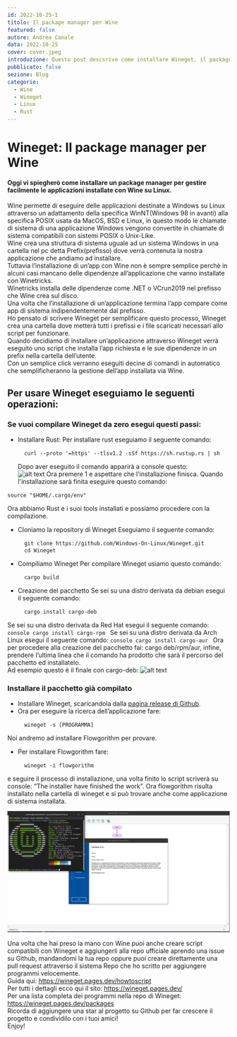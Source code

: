 ```yaml
---
id: 2022-10-25-1
titolo: Il package manager per Wine
featured: false
autore: Andrea Canale
data: 2022-10-25
cover: cover.jpeg
introduzione: Questo post descsrive come installare Wineget, il package manager per Wine.
pubblicato: false
sezione: Blog
categorie:
  - Wine
  - Wineget
  - Linux
  - Rust
---
```


# Wineget: Il package manager per Wine

#### Oggi vi spiegherò come installare un package manager per gestire facilmente le applicazioni installate con Wine su Linux.

Wine permette di eseguire delle applicazioni destinate a Windows su Linux attraverso un adattamento della specifica WinNT(Windows 98 in avanti) alla specifica POSIX usata da MacOS, BSD e Linux, in questo modo le chiamate di sistema di una applicazione Windows vengono convertite in chiamate di sistema compatibili con sistemi POSIX o Unix-Like.<br>
Wine crea una struttura di sistema uguale ad un sistema Windows in una cartella nel pc detta Prefix(prefisso) dove verrà contenuta la nostra applicazione che andiamo ad installare.<br>
Tuttavia l’installazione di un’app con Wine non è sempre semplice perchè in alcuni casi mancano delle dipendenze all’applicazione che vanno installate con Winetricks.<br>
Winetricks installa delle dipendenze come .NET o VCrun2019 nel prefisso che Wine crea sul disco.<br>
Una volta che l’installazione di un’applicazione termina l’app compare come app di sistema indipendentemente dal prefisso.<br>
Ho pensato di scrivere Wineget per semplificare questo processo, Wineget crea una cartella dove metterà tutti i prefissi e i file scaricati necessari allo script per funzionare.<br>
Quando decidiamo di installare un’applicazione attraverso Wineget verrà eseguito uno script che installa l’app richiesta e le sue dipendenze in un prefix nella cartella dell’utente.<br>
Con un semplice click verranno eseguiti decine di comandi in automatico che semplificheranno la gestione dell’app installata via Wine.<br>

## Per usare Wineget eseguiamo le seguenti operazioni:

### Se vuoi compilare Wineget da zero esegui questi passi:

  -   Installare Rust:
      Per installare rust eseguiamo il seguente comando: 
      
      ```console
        curl --proto '=https' --tlsv1.2 -sSf https://sh.rustup.rs | sh
      ```


      Dopo aver eseguito il comando apparirà a console questo: <br>
  ![alt text](/img/posts/il-package-manager-per-wine/rustup.png "Rustup")
  Ora premere 1 e aspettare che l'installazione finisca.
  Quando l'installazione sarà finita eseguire questo comando:

  ```console
  source "$HOME/.cargo/env"
  ```
  
  Ora abbiamo Rust e i suoi tools installati e possiamo procedere con la compilazione.
  - Cloniamo la repository di Wineget
    Eseguiamo il seguente comando:
    ```console
      git clone https://github.com/Windows-On-Linux/Wineget.git
      cd Wineget
    ```
  - Compiliamo Wineget
    Per compilare Wineget usiamo questo comando:
    ```console
      cargo build
    ```
  - Creazione del pacchetto
  Se sei su una distro derivata da debian esegui il seguente comando: 
    ```console
      cargo install cargo-deb
    ```
  Se sei su una distro derivata da Red Hat esegui il seguente comando: 
    ```console
      cargo install cargo-rpm
    ```
  Se sei su una distro derivata da Arch Linux esegui il seguente comando: 
    ```console
      cargo install cargo-aur
    ```
  Ora per procedere alla creazione del pacchetto fai: cargo deb/rpm/aur, infine, prendere l’ultima linea che il comando ha prodotto che sarà il percorso del pacchetto ed installatelo.<br>
  Ad esempio questo è il finale con cargo-deb:
  ![alt text](/img/posts/il-package-manager-per-wine/cargodeb.png "cargodeb")

### Installare il pacchetto già compilato

-	Installare Wineget, scaricandola dalla [pagina release di Github](https://github.com/Windows-On-Linux/Wineget/releases).
-	Ora per eseguire la ricerca dell’applicazione fare:
    ```console
      wineget -s [PROGRAMMA]
    ```
    
Noi andremo ad installare Flowgorithm per provare.

- Per installare Flowgorithm fare:
    ```console
      wineget -i flowgorithm 
    ```

e seguire il processo di installazione, una volta finito lo script scriverà su console: “The installer have finished the work”. Ora flowgorithm risulta installato nella cartella di wineget e si può trovare anche come applicazione di sistema installata.

![alt text](https://github.com/Windows-On-Linux/Flowgorithm/raw/main/wallpaper.png "Flowgorithm")

Una volta che hai preso la mano con Wine puoi anche creare script compatibili con Wineget e aggiungerli alla repo ufficiale aprendo una issue su Github, mandandomi la tua repo oppure puoi creare direttamente una pull request attraverso il sistema Repo che ho scritto per aggiungere programmi velocemente. <br>
Guida qui: https://wineget.pages.dev/howtoscript<br>
Per tutti i dettagli ecco qui il sito: https://wineget.pages.dev/<br>
Per una lista completa dei programmi nella repo di Wineget: https://wineget.pages.dev/packages <br>
Ricorda di aggiungere una star al progetto su Github per far crescere il progetto e condividilo con i tuoi amici!<br>
Enjoy!
